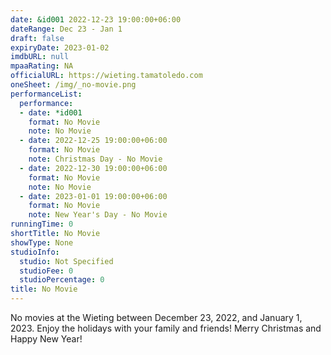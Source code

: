 ```yaml
---
date: &id001 2022-12-23 19:00:00+06:00
dateRange: Dec 23 - Jan 1
draft: false
expiryDate: 2023-01-02
imdbURL: null
mpaaRating: NA
officialURL: https://wieting.tamatoledo.com
oneSheet: /img/_no-movie.png
performanceList:
  performance:
  - date: *id001
    format: No Movie
    note: No Movie
  - date: 2022-12-25 19:00:00+06:00
    format: No Movie
    note: Christmas Day - No Movie
  - date: 2022-12-30 19:00:00+06:00
    format: No Movie
    note: No Movie
  - date: 2023-01-01 19:00:00+06:00
    format: No Movie
    note: New Year's Day - No Movie
runningTime: 0
shortTitle: No Movie
showType: None
studioInfo:
  studio: Not Specified
  studioFee: 0
  studioPercentage: 0
title: No Movie
---
```


No movies at the Wieting between December 23, 2022, and January 1, 2023.  Enjoy the holidays with your family and friends!  Merry Christmas and Happy New Year!
